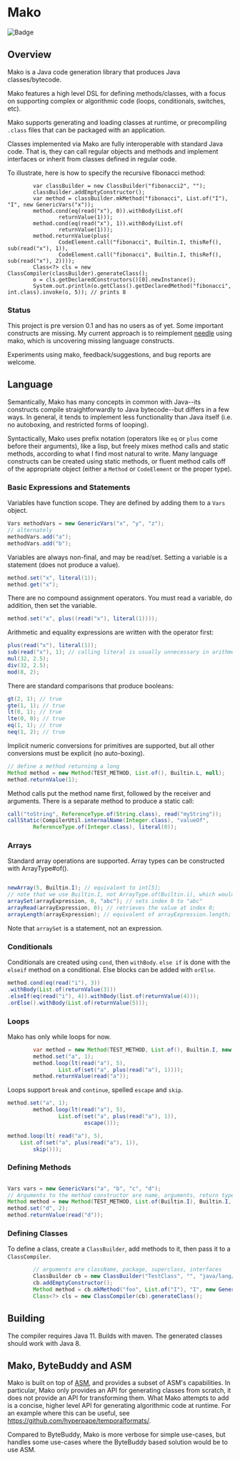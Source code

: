 

# Mako

![Badge](https://www.repostatus.org/badges/latest/wip.svg)

## Overview 

Mako is a Java code generation library that produces Java classes/bytecode.

Mako features a high level DSL for defining methods/classes, with a focus on supporting complex or algorithmic code
(loops, conditionals, switches, etc).

Mako supports generating and loading classes at runtime, or precompiling `.class` 
files that can be packaged with an application.

Classes implemented via Mako are fully interoperable with standard Java code. That is, they can call regular objects
and methods and implement interfaces or inherit from classes defined in regular code.

To illustrate, here is how to specify the recursive fibonacci method:

```
        var classBuilder = new ClassBuilder("fibonacci2", "");
        classBuilder.addEmptyConstructor();
        var method = classBuilder.mkMethod("fibonacci", List.of("I"), "I", new GenericVars("x"));
        method.cond(eq(read("x"), 0)).withBody(List.of(
                returnValue(1)));
        method.cond(eq(read("x"), 1)).withBody(List.of(
                returnValue(1)));
        method.returnValue(plus(
                CodeElement.call("fibonacci", Builtin.I, thisRef(), sub(read("x"), 1)),
                CodeElement.call("fibonacci", Builtin.I, thisRef(), sub(read("x"), 2))));
        Class<?> cls = new ClassCompiler(classBuilder).generateClass();
        o = cls.getDeclaredConstructors()[0].newInstance();
        System.out.println(o.getClass().getDeclaredMethod("fibonacci", int.class).invoke(o, 5)); // prints 8
```

### Status

This project is pre version 0.1 and has no users as of yet. Some important 
constructs are missing. My current approach is to reimplement 
[needle](https://github.com/hyperpape/needle/) using mako, which is uncovering 
missing language constructs. 

Experiments using mako, feedback/suggestions, and bug reports are welcome.

## Language

Semantically, Mako has many concepts in common with Java--its constructs compile 
straightforwardly to Java bytecode--but differs in a few ways. In general, it 
tends to implement less functionality than Java itself (i.e. no autoboxing, 
and restricted forms of looping).

Syntactically, Mako uses prefix notation (operators like `eq` or `plus` come
before their arguments), like a lisp, but freely mixes method calls and static
methods, according to what I find most natural to write. Many language
constructs can be created using static methods, or fluent method calls off of
the appropriate object (either a `Method` or `CodeElement` or the proper type).

### Basic Expressions and Statements

Variables have function scope. They are defined by adding them to a `Vars` 
object.

```java
Vars methodVars = new GenericVars("x", "y", "z");
// alternately
methodVars.add("a");
methodVars.add("b");
```

Variables are always non-final, and may be read/set. Setting a variable is 
a statement (does not produce a value).

```java
method.set("x", literal(1));
method.get("x");
```

There are no compound assignment operators. You must read a variable, do addition,
then set the variable.

```java
method.set("x", plus((read("x"), literal(1))));
```

Arithmetic and equality expressions are written with the operator first:

```java
plus(read("x"), literal(1));
sub(read("x"), 1); // calling literal is usually unnecessary in arithmetic contexts
mul(32, 2.5);
div(32, 2.5);
mod(8, 2);
```

There are standard comparisons that produce booleans:

```java
gt(2, 1); // true
gte(1, 1); // true
lt(0, 1); // true
lte(0, 0); // true
eq(1, 1); // true
neq(1, 2); // true
```

Implicit numeric conversions for primitives are supported, but all other 
conversions must be explicit (no auto-boxing).

```java
// define a method returning a long
Method method = new Method(TEST_METHOD, List.of(), Builtin.L, null);
method.returnValue(1);
```

Method calls put the method name first, followed by the receiver and arguments.
There is a separate method to produce a static call:

```java
call("toString", ReferenceType.of(String.class), read("myString"));
callStatic(CompilerUtil.internalName(Integer.class), "valueOf", 
        ReferenceType.of(Integer.class), literal(0));
```

### Arrays

Standard array operations are supported. Array types can be constructed with ArrayType#of().

```java

newArray(5, Builtin.I); // equivalent to int[5];
// note that we use Builtin.I, not ArrayType.of(Builtin.i), which would create int[][5];
arraySet(arrayExpression, 0, "abc"); // sets index 0 to "abc"
arrayRead(arrayExpression, 0); // retrieves the value at index 0;
arrayLength(arrayExpression); // equivalent of arrayExpression.length;
```

Note that `arraySet` is a statement, not an expression.

### Conditionals

Conditionals are created using `cond`, then `withBody`. `else if` is done with the `elseif` method on a conditional. 
Else blocks can be added with `orElse`. 

```java
method.cond(eq(read("i"), 3))
.withBody(List.of(returnValue(3)))
.elseIf(eq(read("i"), 4)).withBody(list.of(returnValue(4)));
.orElse().withBody(List.of(returnValue(5)));
```

### Loops

Mako has only while loops for now.

```java
        var method = new Method(TEST_METHOD, List.of(), Builtin.I, new GenericVars("a"));
        method.set("a", 1);
        method.loop(lt(read("a"), 5),
                List.of(set("a", plus(read("a"), 1))));
        method.returnValue(read("a"));
```

Loops support `break` and `continue`, spelled `escape` and `skip`.

```java
method.set("a", 1);
        method.loop(lt(read("a"), 5),
                List.of(set("a", plus(read("a"), 1)),
                        escape()));
```

```java
method.loop(lt( read("a"), 5),
    List.of(set("a", plus(read("a"), 1)),
        skip()));
```

### Defining Methods

```java

Vars vars = new GenericVars("a", "b", "c", "d");
// Arguments to the method constructor are name, arguments, return type, the variables
Method method = new Method(TEST_METHOD, List.of(Builtin.I), Builtin.I, vars);
method.set("d", 2);
method.returnValue(read("d"));
```

### Defining Classes

To define a class, create a `ClassBuilder`, add methods to it, then pass it to a `ClassCompiler`. 

```java
        // arguments are className, package, superclass, interfaces
        ClassBuilder cb = new ClassBuilder("TestClass", "", "java/lang/Object", new String[]{});
        cb.addEmptyConstructor();
        Method method = cb.mkMethod("foo", List.of("I"), "I", new GenericVars());
        Class<?> cls = new ClassCompiler(cb).generateClass();
```

## Building 
The compiler requires Java 11. Builds with maven. The generated
classes should work with Java 8.

## Mako, ByteBuddy and ASM

Mako is built on top of [ASM](https://asm.ow2.io/), and provides a subset of 
ASM's capabilities. In particular, Mako only provides an API for generating
classes from scratch, it does not provide an API for transforming them. What 
Mako attempts to add is a concise, higher level API for generating algorithmic
code at runtime. For an example where this can be useful, see 
https://github.com/hyperpape/temporalformats/.

Compared to ByteBuddy, Mako is more verbose for simple use-cases, but 
handles some use-cases where the ByteBuddy based solution would be to use ASM.